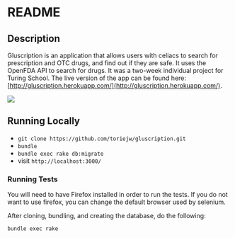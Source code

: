 # README

## Description

Gluscription is an application that allows users with celiacs to search for prescription and OTC drugs, and find out if they are safe. It uses the OpenFDA API to search for drugs. It was a two-week individual project for Turing School. The live version of the app can be found here: [http://gluscription.herokuapp.com/](http://gluscription.herokuapp.com/).


![](http://g.recordit.co/HJEiwA2isk.gif)

## Running Locally

* `git clone https://github.com/toriejw/gluscription.git`  
* `bundle`  
* `bundle exec rake db:migrate`  
* visit `http://localhost:3000/`

### Running Tests  

You will need to have Firefox installed in order to run the tests. If you do not want to use firefox, you can change the default browser used by selenium.  

After cloning, bundling, and creating the database, do the following:

`bundle exec rake`
